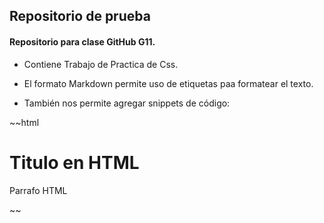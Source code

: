 ## Repositorio de prueba

#### Repositorio para clase GitHub G11.

- Contiene Trabajo de Practica de Css.

- El formato Markdown permite uso de etiquetas paa formatear el texto.

- También nos permite agregar snippets de código:

~~html
<h1> Titulo en HTML</h1>
<p>Parrafo HTML</p>
~~